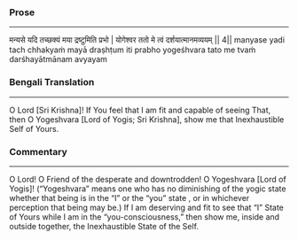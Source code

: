 ### Prose 
 --- 
मन्यसे यदि तच्छक्यं मया द्रष्टुमिति प्रभो |
योगेश्वर ततो मे त्वं दर्शयात्मानमव्ययम् || 4||
manyase yadi tach chhakyaṁ mayā draṣhṭum iti prabho
yogeśhvara tato me tvaṁ darśhayātmānam avyayam

### Bengali Translation 
 --- 
O Lord [Sri Krishna]! If You feel that I am fit and capable of seeing That, then O Yogeshvara [Lord of Yogis; Sri Krishna], show me that Inexhaustible Self of Yours. 

### Commentary 
 --- 
O Lord! O Friend of the desperate and downtrodden! O Yogeshvara [Lord of Yogis]! (“Yogeshvara” means one who has no diminishing of the yogic state whether that being is in the “I” or the “you” state , or in whichever perception that being may be.) If I am deserving and fit to see that “I” State of Yours while I am in the “you-consciousness,” then show me, inside and outside together, the Inexhaustible State of the Self.